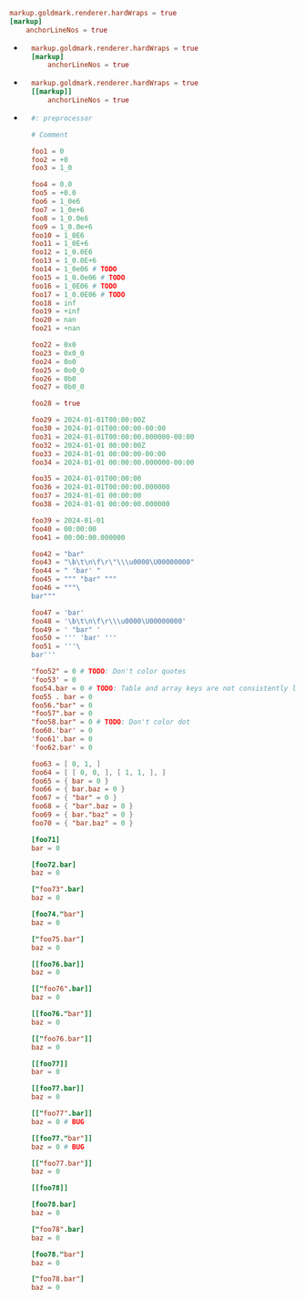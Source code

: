 ```toml
markup.goldmark.renderer.hardWraps = true
[markup]
	anchorLineNos = true
```

- ```toml
	markup.goldmark.renderer.hardWraps = true
	[markup]
		anchorLineNos = true
	```

- ```toml
	markup.goldmark.renderer.hardWraps = true
	[[markup]]
		anchorLineNos = true
	```

- ```toml
	#: preprocessor

	# Comment

	foo1 = 0
	foo2 = +0
	foo3 = 1_0

	foo4 = 0.0
	foo5 = +0.0
	foo6 = 1_0e6
	foo7 = 1_0e+6
	foo8 = 1_0.0e6
	foo9 = 1_0.0e+6
	foo10 = 1_0E6
	foo11 = 1_0E+6
	foo12 = 1_0.0E6
	foo13 = 1_0.0E+6
	foo14 = 1_0e06 # TODO
	foo15 = 1_0.0e06 # TODO
	foo16 = 1_0E06 # TODO
	foo17 = 1_0.0E06 # TODO
	foo18 = inf
	foo19 = +inf
	foo20 = nan
	foo21 = +nan

	foo22 = 0x0
	foo23 = 0x0_0
	foo24 = 0o0
	foo25 = 0o0_0
	foo26 = 0b0
	foo27 = 0b0_0

	foo28 = true

	foo29 = 2024-01-01T00:00:00Z
	foo30 = 2024-01-01T00:00:00-00:00
	foo31 = 2024-01-01T00:00:00.000000-00:00
	foo32 = 2024-01-01 00:00:00Z
	foo33 = 2024-01-01 00:00:00-00:00
	foo34 = 2024-01-01 00:00:00.000000-00:00

	foo35 = 2024-01-01T00:00:00
	foo36 = 2024-01-01T00:00:00.000000
	foo37 = 2024-01-01 00:00:00
	foo38 = 2024-01-01 00:00:00.000000

	foo39 = 2024-01-01
	foo40 = 00:00:00
	foo41 = 00:00:00.000000

	foo42 = "bar"
	foo43 = "\b\t\n\f\r\"\\\u0000\U00000000"
	foo44 = " 'bar' "
	foo45 = """ "bar" """
	foo46 = """\
	bar"""

	foo47 = 'bar'
	foo48 = '\b\t\n\f\r\\\u0000\U00000000'
	foo49 = ' "bar" '
	foo50 = ''' 'bar' '''
	foo51 = '''\
	bar'''

	"foo52" = 0 # TODO: Don't color quotes
	'foo53' = 0
	foo54.bar = 0 # TODO: Table and array keys are not consistently labelled
	foo55 . bar = 0
	foo56."bar" = 0
	"foo57".bar = 0
	"foo58.bar" = 0 # TODO: Don't color dot
	foo60.'bar' = 0
	'foo61'.bar = 0
	'foo62.bar' = 0

	foo63 = [ 0, 1, ]
	foo64 = [ [ 0, 0, ], [ 1, 1, ], ]
	foo65 = { bar = 0 }
	foo66 = { bar.baz = 0 }
	foo67 = { "bar" = 0 }
	foo68 = { "bar".baz = 0 }
	foo69 = { bar."baz" = 0 }
	foo70 = { "bar.baz" = 0 }

	[foo71]
	bar = 0

	[foo72.bar]
	baz = 0

	["foo73".bar]
	baz = 0

	[foo74."bar"]
	baz = 0

	["foo75.bar"]
	baz = 0

	[[foo76.bar]]
	baz = 0

	[["foo76".bar]]
	baz = 0

	[[foo76."bar"]]
	baz = 0

	[["foo76.bar"]]
	baz = 0

	[[foo77]]
	bar = 0

	[[foo77.bar]]
	baz = 0

	[["foo77".bar]]
	baz = 0 # BUG

	[[foo77."bar"]]
	baz = 0 # BUG

	[["foo77.bar"]]
	baz = 0

	[[foo78]]

	[foo78.bar]
	baz = 0

	["foo78".bar]
	baz = 0

	[foo78."bar"]
	baz = 0

	["foo78.bar"]
	baz = 0
	```
